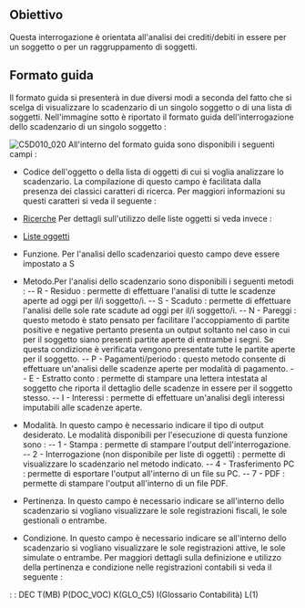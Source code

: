 ## Obiettivo

Questa interrogazione è orientata all'analisi dei crediti/debiti in essere per un soggetto o per un raggruppamento di soggetti.

## Formato guida

Il formato guida si presenterà in due diversi modi a seconda del fatto che si scelga di visualizzare lo scadenzario di un singolo soggetto o di una lista di soggetti. Nell'immagine sotto è riportato il formato guida dell'interrogazione dello scadenzario di un singolo soggetto : 

![C5D010_020](https://doc.smeup.com/immagini/MBDOC_OPE-C5D010_01/C5D010_020.png)
All'interno del formato guida sono disponibili i seguenti campi : 

 - Codice dell'oggetto o della lista di oggetti di cui si voglia analizzare lo scadenzario. La compilazione di questo campo è facilitata dalla presenza dei classici caratteri di ricerca. Per maggiori informazioni su questi caratteri si veda il seguente : 

- [Ricerche](Sorgenti/DOC_OPE/TA/B£AMO/B£_RIC)
Per dettagli sull'utilizzo delle liste oggetti si veda invece : 
- [Liste oggetti](Sorgenti/DOC_OPE/TA/B£AMO/B£_LIS)

 - Funzione. Per l'analisi dello scadenzarioi questo campo deve essere impostato a S
 - Metodo.Per l'analisi dello scadenzario sono disponibili i seguenti metodi : 
 -- R - Residuo :  permette di effettuare l'analisi di tutte le scadenze aperte ad oggi per il/i soggetto/i.
 -- S - Scaduto :  permette di effettuare l'analisi delle sole rate scadute ad oggi per il/i soggetto/i.
 -- N - Pareggi :  questo metodo è stato pensato per facilitare l'accoppiamento di partite positive e negative pertanto presenta un output soltanto nel caso in cui per il soggetto siano presenti partite aperte di entrambe i segni. Se questa condizione è verificata vengono presentate tutte le partite aperte per il soggetto.
 -- P - Pagamenti/periodo :  questo metodo consente di effettuare un'analisi delle scadenze aperte per modalità di pagamento.
 -- E - Estratto conto :  permette di stampare una lettera intestata al soggetto che riporta il dettaglio delle scadenze in essere per il soggetto stesso.
 -- I - Interessi :  permette di effettuare un'analisi degli interessi imputabili alle scadenze aperte.
 - Modalità. In questo campo è necessario indicare il tipo di output desiderato. Le modalità disponibili per l'esecuzione di questa funzione sono : 
 -- 1 - Stampa :  permette di stampare l'output dell'interrogazione.
 -- 2 - Interrogazione (non disponibile per liste di oggetti) :  permette di visualizzare lo scadenzario nel metodo indicato.
 -- 4 - Trasferimento PC :  permette di esportare l'output all'interno di un file su PC.
 -- 7 - PDF :  permette di stampare l'output all'interno di un file PDF.
 - Pertinenza. In questo campo è necessario indicare se all'interno dello scadenzario si vogliano visualizzare le sole registrazioni fiscali, le sole gestionali o entrambe.
 - Condizione. In questo campo è necessario indicare se all'interno dello scadenzario si vogliano visualizzare le sole registrazioni attive, le sole simulate o entrambe. Per maggiori dettagli sulla definizione e utilizzo della pertinenza e condizione nelle registrazioni contabili si veda il seguente : 

 :  : DEC T(MB) P(DOC_VOC) K(GLO_C5) I(Glossario Contabilità) L(1)
